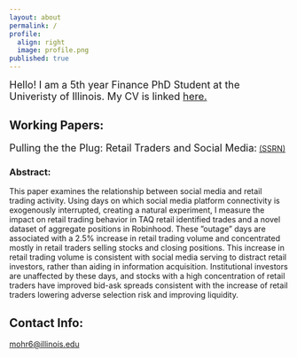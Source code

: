 ```yaml
---
layout: about
permalink: /
profile:
  align: right
  image: profile.png
published: true
---
```

<font size="+1"> Hello! I am a 5th year Finance PhD Student at the Univeristy of Illinois. My CV is linked <a href="https://www.dropbox.com/s/doov4krxe890nd9/vita2022.pdf?dl=0">here.</a> </font>
 <br>
 
## Working Papers:
 <font size="+1"> Pulling the the Plug: Retail Traders and Social Media:</font> <a href="https://papers.ssrn.com/sol3/papers.cfm?abstract_id=3917950">(SSRN)</a>
### Abstract:
This paper examines the relationship between social media and retail trading activity. Using days on which social media platform connectivity is exogenously interrupted, creating a natural experiment, I measure the impact on retail trading behavior in TAQ retail identified trades and a novel dataset of aggregate positions in Robinhood. These ”outage” days are associated with a 2.5% increase in retail trading volume and concentrated mostly in retail traders selling stocks and closing positions. This increase in retail trading volume is consistent with social media serving to distract retail investors, rather than aiding in information acquisition. Institutional investors are unaffected by these days, and stocks with a high concentration of retail traders have improved bid-ask spreads consistent with the increase of retail traders lowering adverse selection risk and improving liquidity.   

## Contact Info:
mohr6@illinois.edu

 
